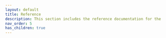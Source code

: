 ```yaml
---
layout: default
title: Reference
description: This section includes the reference documentation for the lakeFS platform's various APIs, CLIs, and file formats.
nav_order: 5
has_children: true
---
```

